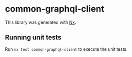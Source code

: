 # common-graphql-client

This library was generated with [Nx](https://nx.dev).

## Running unit tests

Run `nx test common-graphql-client` to execute the unit tests.
